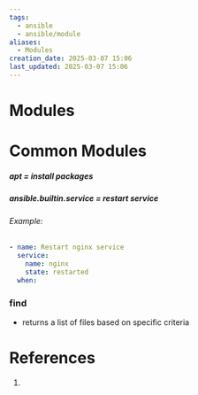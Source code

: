 ```yaml
---
tags:
  - ansible
  - ansible/module
aliases:
  - Modules
creation_date: 2025-03-07 15:06
last_updated: 2025-03-07 15:06
---
```

# Modules




# Common Modules 
##### apt = install packages




##### ansible.builtin.service = restart service


###### Example:
```yml
- name: Restart nginx service
  service:
    name: nginx
    state: restarted
  when: 
```


### find 
- returns a list of files based on specific criteria 










# References
1. 